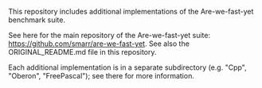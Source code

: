 This repository includes additional implementations of the Are-we-fast-yet benchmark suite.

See here for the main repository of the Are-we-fast-yet suite: https://github.com/smarr/are-we-fast-yet.
See also the ORIGINAL_README.md file in this repository.

Each additional implementation is in a separate subdirectory (e.g. "Cpp", "Oberon", "FreePascal"); see there for more information.

